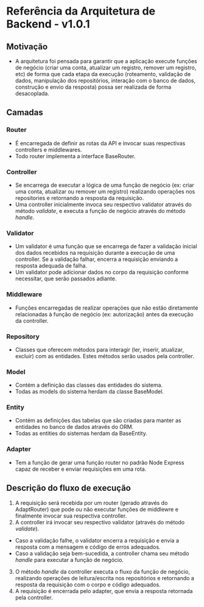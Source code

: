 # Referência da Arquitetura de Backend - v1.0.1

## Motivação

- A arquitetura foi pensada para garantir que a aplicação execute funções de negócio (criar uma conta, atualizar um registro, remover um registro, etc) de forma que cada etapa da execução (roteamento, validação de dados, manipulação dos repositórios, interação com o banco de dados, construção e envio da resposta) possa ser realizada de forma desacoplada.

## Camadas

### Router

- É encarregada de definir as rotas da API e invocar suas respectivas controllers e middlewares.
- Todo router implementa a interface BaseRouter.

### Controller

- Se encarrega de executar a lógica de uma função de negócio (ex: criar uma conta, atualizar ou remover um registro) realizando operações nos repositories e retornando a resposta da requisição.
- Uma controller inicialmente invoca seu respectivo validator através do método _validate_, e executa a função de negócio através do método _handle_.

### Validator

- Um validator é uma função que se encarrega de fazer a validação inicial dos dados recebidos na requisição durante a execução de uma controller. Se a validação falhar, encerra a requisição enviando a resposta adequada de falha.
- Um validator pode adicionar dados no corpo da requisição conforme necessitar, que serão passados adiante.

### Middleware

- Funções encarregadas de realizar operações que não estão diretamente relacionadas à função de negócio (ex: autorização) antes da execução da controller.

### Repository

- Classes que oferecem métodos para interagir (ler, inserir, atualizar, excluir) com as entidades. Estes métodos serão usados pela controller.

### Model

- Contém a definição das classes das entidades do sistema.
- Todas as models do sistema herdam da classe BaseModel.

### Entity

- Contém as definições das tabelas que são criadas para manter as entidades no banco de dados através do ORM.
- Todas as entities do sistemas herdam da BaseEntity.

### Adapter

- Tem a função de gerar uma função router no padrão Node Express capaz de receber e enviar requisições em uma rota.

## Descrição do fluxo de execução

1. A requisição será recebida por um router (gerado através do AdaptRouter) que pode ou não executar funções de middlewre e finalmente invocar sua respectiva controller.
2. A controller irá invocar seu respectivo validator (através do método _validate_).

- Caso a validação falhe, o validator encerra a requisição e envia a resposta com a mensagem e código de erros adequados.
- Caso a validação seja bem-sucedida, a controller chama seu método _handle_ para executar a função de negócio.

3. O método _handle_ da controller executa o fluxo da função de negócio, realizando operações de leitura/escrita nos repositórios e retornando a resposta da requisição com o corpo e código adequados.
4. A requisição é encerrada pelo adapter, que envia a resposta retornada pela controller.
